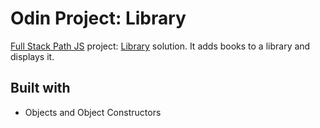 # Odin Project: Library

[Full Stack Path JS](https://www.theodinproject.com/paths/full-stack-javascript/javascript) project: [Library](https://www.theodinproject.com/paths/full-stack-javascript/courses/javascript/lessons/library) solution. It adds books to a library and displays it.

## Built with

- Objects and Object Constructors
